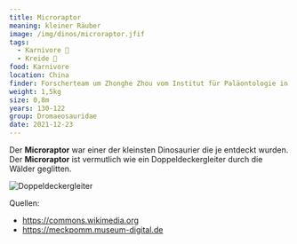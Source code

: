 ```yaml
---
title: Microraptor
meaning: kleiner Räuber
image: /img/dinos/microraptor.jfif
tags:
  - Karnivore 🥩
  - Kreide 🦴
food: Karnivore
location: China
finder: Forscherteam um Zhonghe Zhou vom Institut für Paläontologie in Peking
weight: 1,5kg
size: 0,8m
years: 130-122
group: Dromaeosauridae
date: 2021-12-23
---
```

Der **Microraptor** war einer der kleinsten Dinosaurier die je entdeckt wurden. Der **Microraptor** ist vermutlich wie ein Doppeldeckergleiter durch die Wälder geglitten.

![Doppeldeckergleiter ](/img/dinos/doppeldeckergleiter.jpg)





Quellen:

* <https://commons.wikimedia.org>                                   
* <https://meckpomm.museum-digital.de>